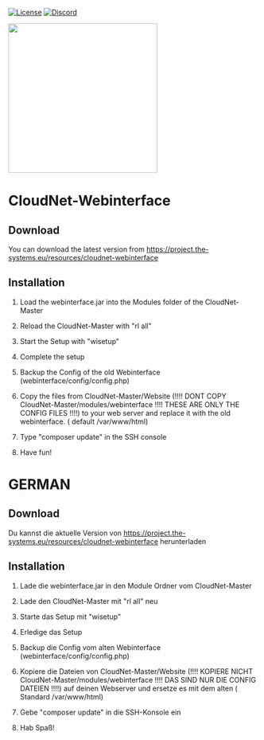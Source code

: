 [![License](https://img.shields.io/badge/License-Apache%202.0-blue.svg)](https://opensource.org/licenses/Apache-2.0)
[![Discord](https://img.shields.io/discord/340197684688453632.svg?label=&logo=discord&logoColor=ffffff&color=7389D8&labelColor=6A7EC2)](https://discord.gg/CYHuDpx)
<br>

<img src="https://cdn.the-systems.eu/icon-transparent-banner.png" width="300px" />

# <b>CloudNet-Webinterface</b>

## Download

You can download the latest version from https://project.the-systems.eu/resources/cloudnet-webinterface

## Installation

1. Load the webinterface.jar into the Modules folder of the CloudNet-Master
2. Reload the CloudNet-Master with "rl all"
3. Start the Setup with "wisetup"
4. Complete the setup

5. Backup the Config of the old Webinterface (webinterface/config/config.php)

6. Copy the files from CloudNet-Master/Website (!!!! DONT COPY CloudNet-Master/modules/webinterface !!!! THESE ARE ONLY
   THE CONFIG FILES !!!!) to your web server and replace it with the old webinterface. (
   default /var/www/html)
7. Type "composer update" in the SSH console
8. Have fun!

# GERMAN

## Download

Du kannst die aktuelle Version von https://project.the-systems.eu/resources/cloudnet-webinterface herunterladen

## Installation

1. Lade die webinterface.jar in den Module Ordner vom CloudNet-Master
2. Lade den CloudNet-Master mit "rl all" neu
3. Starte das Setup mit "wisetup"
4. Erledige das Setup

5. Backup die Config vom alten Webinterface (webinterface/config/config.php)

6. Kopiere die Dateien von CloudNet-Master/Website (!!!! KOPIERE NICHT CloudNet-Master/modules/webinterface !!!! DAS
   SIND NUR DIE CONFIG DATEIEN !!!!) auf deinen Webserver und ersetze es mit dem alten (
   Standard /var/www/html)
7. Gebe "composer update" in die SSH-Konsole ein
8. Hab Spaß!



   
